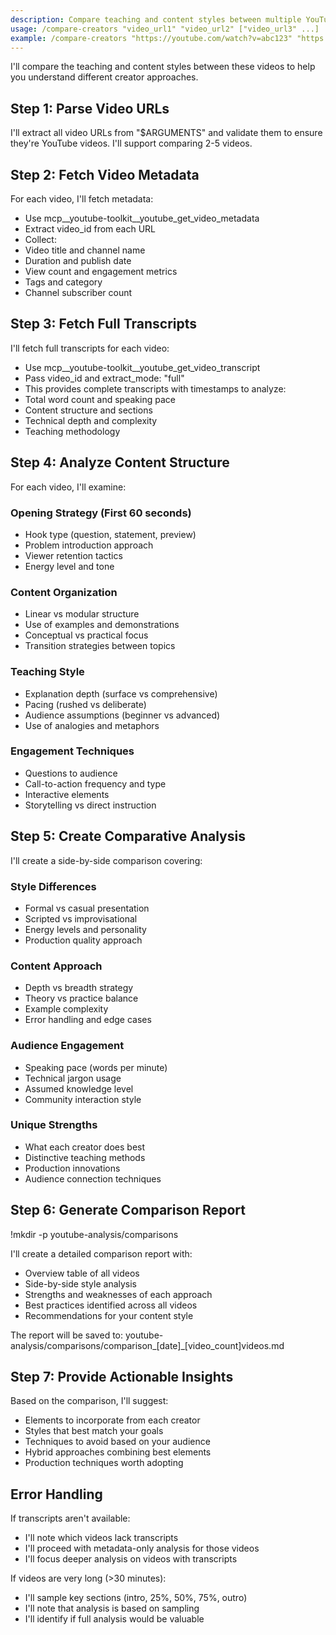 ```yaml
---
description: Compare teaching and content styles between multiple YouTube videos
usage: /compare-creators "video_url1" "video_url2" ["video_url3" ...]
example: /compare-creators "https://youtube.com/watch?v=abc123" "https://youtube.com/watch?v=def456"
---
```


I'll compare the teaching and content styles between these videos to help you understand different creator approaches.

## Step 1: Parse Video URLs

I'll extract all video URLs from "$ARGUMENTS" and validate them to ensure they're YouTube videos. I'll support comparing 2-5 videos.

## Step 2: Fetch Video Metadata

For each video, I'll fetch metadata:
- Use mcp__youtube-toolkit__youtube_get_video_metadata
- Extract video_id from each URL
- Collect:
- Video title and channel name
- Duration and publish date
- View count and engagement metrics
- Tags and category
- Channel subscriber count

## Step 3: Fetch Full Transcripts

I'll fetch full transcripts for each video:
- Use mcp__youtube-toolkit__youtube_get_video_transcript
- Pass video_id and extract_mode: "full"
- This provides complete transcripts with timestamps to analyze:
- Total word count and speaking pace
- Content structure and sections
- Technical depth and complexity
- Teaching methodology

## Step 4: Analyze Content Structure

For each video, I'll examine:

### Opening Strategy (First 60 seconds)
- Hook type (question, statement, preview)
- Problem introduction approach
- Viewer retention tactics
- Energy level and tone

### Content Organization
- Linear vs modular structure
- Use of examples and demonstrations
- Conceptual vs practical focus
- Transition strategies between topics

### Teaching Style
- Explanation depth (surface vs comprehensive)
- Pacing (rushed vs deliberate)
- Audience assumptions (beginner vs advanced)
- Use of analogies and metaphors

### Engagement Techniques
- Questions to audience
- Call-to-action frequency and type
- Interactive elements
- Storytelling vs direct instruction

## Step 5: Create Comparative Analysis

I'll create a side-by-side comparison covering:

### Style Differences
- Formal vs casual presentation
- Scripted vs improvisational
- Energy levels and personality
- Production quality approach

### Content Approach
- Depth vs breadth strategy
- Theory vs practice balance
- Example complexity
- Error handling and edge cases

### Audience Engagement
- Speaking pace (words per minute)
- Technical jargon usage
- Assumed knowledge level
- Community interaction style

### Unique Strengths
- What each creator does best
- Distinctive teaching methods
- Production innovations
- Audience connection techniques

## Step 6: Generate Comparison Report

!mkdir -p youtube-analysis/comparisons

I'll create a detailed comparison report with:
- Overview table of all videos
- Side-by-side style analysis
- Strengths and weaknesses of each approach
- Best practices identified across all videos
- Recommendations for your content style

The report will be saved to: youtube-analysis/comparisons/comparison_[date]_[video_count]videos.md

## Step 7: Provide Actionable Insights

Based on the comparison, I'll suggest:
- Elements to incorporate from each creator
- Styles that best match your goals
- Techniques to avoid based on your audience
- Hybrid approaches combining best elements
- Production techniques worth adopting

## Error Handling

If transcripts aren't available:
- I'll note which videos lack transcripts
- I'll proceed with metadata-only analysis for those videos
- I'll focus deeper analysis on videos with transcripts

If videos are very long (>30 minutes):
- I'll sample key sections (intro, 25%, 50%, 75%, outro)
- I'll note that analysis is based on sampling
- I'll identify if full analysis would be valuable